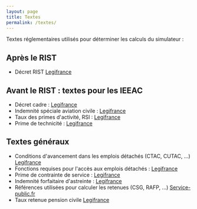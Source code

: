 ```yaml
---
layout: page
title: Textes
permalink: /textes/
---
```


Textes réglementaires utilisés pour déterminer les calculs du simulateur :

## Après le RIST
* Décret RIST [Legifrance](https://www.legifrance.gouv.fr/eli/decret/2016/12/26/DEVA1631849D/jo/texte)

## Avant le RIST : textes pour les IEEAC
* Décret cadre : [Legifrance](https://www.legifrance.gouv.fr/affichTexte.do?cidTexte=JORFTEXT000022673110)
* Indemnité spéciale aviation civile : [Legifrance](https://www.legifrance.gouv.fr/affichTexte.do?cidTexte=JORFTEXT000022673357&dateTexte=20160710)
* Taux des primes d'activité, RSI : [Legifrance](https://www.legifrance.gouv.fr/affichTexte.do?cidTexte=JORFTEXT000022673336&fastPos=2&fastReqId=1028605527&categorieLien=cid&oldAction=rechTexte)
* Prime de technicité : [Legifrance](https://www.legifrance.gouv.fr/affichTexte.do?cidTexte=JORFTEXT000029467053&dateTexte=&categorieLien=id)

## Textes généraux
* Conditions d'avancement dans les emplois détachés (CTAC, CUTAC, ...) [Legifrance](https://www.legifrance.gouv.fr/affichTexte.do?cidTexte=LEGITEXT000019057771)
* Fonctions requises pour l'accès aux emplois détachés : [Legifrance](https://www.legifrance.gouv.fr/affichTexte.do?cidTexte=LEGITEXT000031277018)
* Prime de contrainte de service : [Legifrance](https://www.legifrance.gouv.fr/affichTexte.do?cidTexte=LEGITEXT000019678445)
* Indemnité forfaitaire d'astreinte : [Legifrance](https://www.legifrance.gouv.fr/affichTexte.do?cidTexte=JORFTEXT000000246795)
* Références utilisées pour calculer les retenues (CSG, RAFP, ...) [Service-public.fr](https://www.service-public.fr/particuliers/vosdroits/F468)
* Taux retenue pension civile [Legifrance](https://www.legifrance.gouv.fr/affichTexte.do?cidTexte=JORFTEXT000023335006&dateTexte=20170724)

